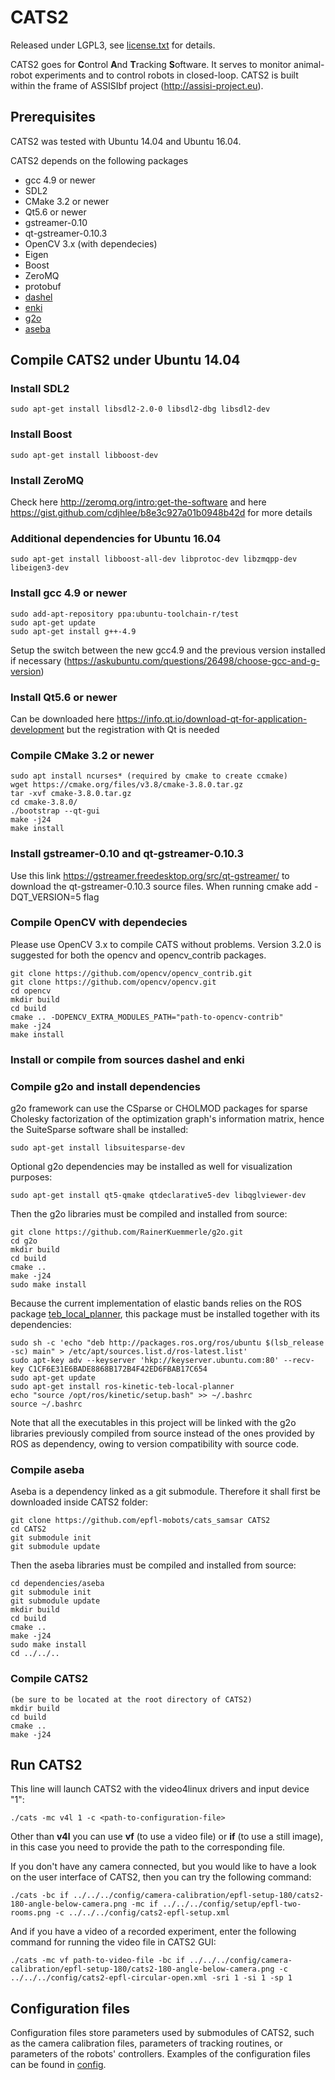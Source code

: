 <!-- ![CATS2 logo](cats-bleu.jpg?raw=true) -->

# CATS2

Released under LGPL3, see [license.txt](license.txt) for details.

CATS2 goes for **C**ontrol **A**nd **T**racking **S**oftware.
It serves to monitor animal-robot experiments and to control robots in closed-loop.
CATS2 is built within the frame of ASSISIbf project (http://assisi-project.eu).

## Prerequisites

CATS2 was tested with Ubuntu 14.04 and Ubuntu 16.04.

CATS2 depends on the following packages
* gcc 4.9 or newer
* SDL2
* CMake 3.2 or newer
* Qt5.6 or newer
* gstreamer-0.10
* qt-gstreamer-0.10.3
* OpenCV 3.x (with dependecies)
* Eigen
* Boost
* ZeroMQ
* protobuf
* [dashel](https://github.com/aseba-community/dashel)
* [enki](https://github.com/enki-community/enki)
* [g2o](https://github.com/RainerKuemmerle/g2o)
* [aseba](https://github.com/gribovskiy/aseba)

## Compile CATS2 under Ubuntu 14.04

### Install SDL2

    sudo apt-get install libsdl2-2.0-0 libsdl2-dbg libsdl2-dev 

### Install Boost

    sudo apt-get install libboost-dev

### Install ZeroMQ

Check here 
http://zeromq.org/intro:get-the-software
and here
https://gist.github.com/cdjhlee/b8e3c927a01b0948b42d
for more details

### Additional dependencies for Ubuntu 16.04

    sudo apt-get install libboost-all-dev libprotoc-dev libzmqpp-dev libeigen3-dev

### Install gcc 4.9 or newer

    sudo add-apt-repository ppa:ubuntu-toolchain-r/test
    sudo apt-get update
    sudo apt-get install g++-4.9

Setup the switch between the new gcc4.9 and the previous version installed if
necessary (https://askubuntu.com/questions/26498/choose-gcc-and-g-version)

### Install Qt5.6 or newer

Can be downloaded here https://info.qt.io/download-qt-for-application-development but the registration with Qt is needed

### Compile CMake 3.2 or newer

    sudo apt install ncurses* (required by cmake to create ccmake)
    wget https://cmake.org/files/v3.8/cmake-3.8.0.tar.gz
    tar -xvf cmake-3.8.0.tar.gz
    cd cmake-3.8.0/
    ./bootstrap --qt-gui
    make -j24
    make install

### Install gstreamer-0.10 and qt-gstreamer-0.10.3

Use this link https://gstreamer.freedesktop.org/src/qt-gstreamer/ to download the qt-gstreamer-0.10.3 source files. 
When running cmake add -DQT_VERSION=5 flag

### Compile OpenCV with dependecies

Please use OpenCV 3.x to compile CATS without problems. Version 3.2.0 is suggested for both the opencv and opencv_contrib packages.

    git clone https://github.com/opencv/opencv_contrib.git
    git clone https://github.com/opencv/opencv.git
    cd opencv
    mkdir build
    cd build
    cmake .. -DOPENCV_EXTRA_MODULES_PATH="path-to-opencv-contrib"
    make -j24
    make install

### Install or compile from sources dashel and enki

### Compile g2o and install dependencies

g2o framework can use the CSparse or CHOLMOD packages
for sparse Cholesky factorization of the optimization graph's information matrix,
hence the SuiteSparse software shall be installed:

    sudo apt-get install libsuitesparse-dev

Optional g2o dependencies may be installed as well for visualization purposes:

    sudo apt-get install qt5-qmake qtdeclarative5-dev libqglviewer-dev

Then the g2o libraries must be compiled and installed from source:

    git clone https://github.com/RainerKuemmerle/g2o.git
    cd g2o
    mkdir build
    cd build
    cmake ..
    make -j24
    sudo make install

Because the current implementation of elastic bands relies on
the ROS package [teb_local_planner](https://github.com/rst-tu-dortmund/teb_local_planner/),
this package must be installed together with its dependencies:

    sudo sh -c 'echo "deb http://packages.ros.org/ros/ubuntu $(lsb_release -sc) main" > /etc/apt/sources.list.d/ros-latest.list'
    sudo apt-key adv --keyserver 'hkp://keyserver.ubuntu.com:80' --recv-key C1CF6E31E6BADE8868B172B4F42ED6FBAB17C654
    sudo apt-get update
    sudo apt-get install ros-kinetic-teb-local-planner
    echo "source /opt/ros/kinetic/setup.bash" >> ~/.bashrc
    source ~/.bashrc

Note that all the executables in this project will be linked
with the g2o libraries previously compiled from source
instead of the ones provided by ROS as dependency,
owing to version compatibility with source code.

### Compile aseba

Aseba is a dependency linked as a git submodule.
Therefore it shall first be downloaded inside CATS2 folder:

    git clone https://github.com/epfl-mobots/cats_samsar CATS2
    cd CATS2
    git submodule init
    git submodule update

Then the aseba libraries must be compiled and installed from source:

    cd dependencies/aseba
    git submodule init
    git submodule update
    mkdir build
    cd build
    cmake ..
    make -j24
    sudo make install
    cd ../../..

### Compile CATS2

    (be sure to be located at the root directory of CATS2)
    mkdir build
    cd build
    cmake ..
    make -j24

## Run CATS2

This line will launch CATS2 with the video4linux drivers and input device "1":

    ./cats -mc v4l 1 -c <path-to-configuration-file>

Other than **v4l** you can use **vf** (to use a video file) or **if** (to use a still image),
in this case you need to provide the path to the corresponding file.

If you don't have any camera connected, but you would like to have a look on the
user interface of CATS2, then you can try the following command:

    ./cats -bc if ../../../config/camera-calibration/epfl-setup-180/cats2-180-angle-below-camera.png -mc if ../../../config/setup/epfl-two-rooms.png -c ../../../config/cats2-epfl-setup.xml

And if you have a video of a recorded experiment, enter the following command for running the video file in CATS2 GUI:

    ./cats -mc vf path-to-video-file -bc if ../../../config/camera-calibration/epfl-setup-180/cats2-180-angle-below-camera.png -c ../../../config/cats2-epfl-circular-open.xml -sri 1 -si 1 -sp 1

## Configuration files

Configuration files store parameters used by submodules of CATS2, such as the
camera calibration files, parameters of tracking routines, or parameters of the
robots' controllers. Examples of the configuration files can be found in
[config](config).
